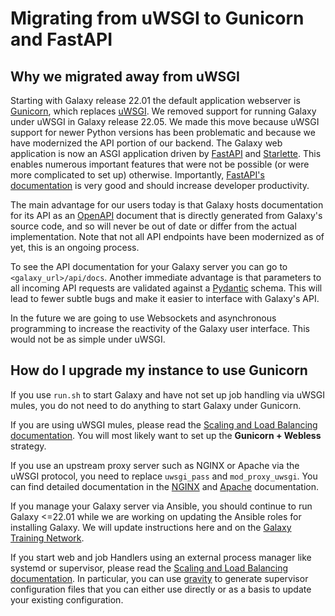 # Migrating from uWSGI to Gunicorn and FastAPI

## Why we migrated away from uWSGI

Starting with Galaxy release 22.01 the default application webserver is [Gunicorn](https://gunicorn.org/), which replaces [uWSGI](https://uwsgi-docs.readthedocs.io/en/latest/).
We removed support for running Galaxy under uWSGI in Galaxy release 22.05.
We made this move because uWSGI support for newer Python versions has been problematic and because
we have modernized the API portion of our backend. The Galaxy web application is now an ASGI application
driven by [FastAPI](https://fastapi.tiangolo.com/) and [Starlette](https://www.starlette.io/).
This enables numerous important features that were not be possible (or were more complicated to set up)
otherwise. Importantly, [FastAPI's documentation](https://fastapi.tiangolo.com/tutorial/) is very good and
should increase developer productivity.

The main advantage for our users today is that Galaxy hosts documentation for its API as an [OpenAPI](https://www.openapis.org/)
document that is directly generated from Galaxy's source code, and so will never be out of date or differ
from the actual implementation.
Note that not all API endpoints have been modernized as of yet, this is an ongoing process.

To see the API documentation for your Galaxy server you can go to `<galaxy_url>/api/docs`.
Another immediate advantage is that parameters to all incoming API requests are validated against a [Pydantic](https://pydantic-docs.helpmanual.io/) schema.
This will lead to fewer subtle bugs and make it easier to interface with Galaxy's API.

In the future we are going to use Websockets and asynchronous programming to increase the reactivity
of the Galaxy user interface. This would not be as simple under uWSGI.

## How do I upgrade my instance to use Gunicorn

If you use `run.sh` to start Galaxy and have not set up job handling via uWSGI mules,
you do not need to do anything to start Galaxy under Gunicorn.

If you are using uWSGI mules, please read the [Scaling and Load Balancing documentation](scaling.md).
You will most likely want to set up the **Gunicorn + Webless** strategy.

If you use an upstream proxy server such as NGINX or Apache
via the uWSGI protocol, you need to replace `uwsgi_pass` and `mod_proxy_uwsgi`.
You can find detailed documentation in the [NGINX](nginx.md) and [Apache](apache.md)
documentation.

If you manage your Galaxy server via Ansible, you should continue to run Galaxy <=22.01
while we are working on updating the Ansible roles for installing Galaxy.
We will update instructions here and on the [Galaxy Training Network](https://training.galaxyproject.org/).

If you start web and job Handlers using an external process manager like
systemd or supervisor, please read the [Scaling and Load Balancing documentation](scaling.md).
In particular, you can use [gravity](https://github.com/galaxyproject/gravity) to generate supervisor configuration files
that you can either use directly or as a basis to update your existing configuration.
